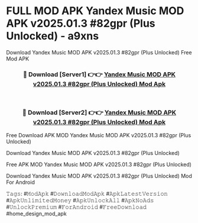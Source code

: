 # FULL MOD APK Yandex Music MOD APK v2025.01.3 #82gpr (Plus Unlocked) - a9xns
Download Yandex Music MOD APK v2025.01.3 #82gpr (Plus Unlocked) Free Mod APK

<div align="center">
<h3>🔴 Download [Server1] 👉👉 <a href="https://apk-comot.site?title=Yandex_Music_MOD_APK_v2025.01.3_#82gpr_(Plus_Unlocked)">Yandex Music MOD APK v2025.01.3 #82gpr (Plus Unlocked) Mod Apk</a></h3><br>

<h3>🔴 Download [Server2] 👉👉 <a href="https://apk-comot.site?title=Yandex_Music_MOD_APK_v2025.01.3_#82gpr_(Plus_Unlocked)">Yandex Music MOD APK v2025.01.3 #82gpr (Plus Unlocked) Mod Apk</a></h3>
</div>


Free Download APK MOD Yandex Music MOD APK v2025.01.3 #82gpr (Plus Unlocked)

Download Yandex Music MOD APK v2025.01.3 #82gpr (Plus Unlocked) 

Free APK MOD Yandex Music MOD APK v2025.01.3 #82gpr (Plus Unlocked) 

Download Yandex Music MOD APK v2025.01.3 #82gpr (Plus Unlocked) Mod For Android

𝚃𝚊𝚐𝚜: #𝙼𝚘𝚍𝙰𝚙𝚔 #𝙳𝚘𝚠𝚗𝚕𝚘𝚊𝚍𝙼𝚘𝚍𝙰𝚙𝚔 #𝙰𝚙𝚔𝙻𝚊𝚝𝚎𝚜𝚝𝚅𝚎𝚛𝚜𝚒𝚘𝚗 #𝙰𝚙𝚔𝚄𝚗𝚕𝚒𝚖𝚒𝚝𝚎𝚍𝙼𝚘𝚗𝚎𝚢 #𝙰𝚙𝚔𝚄𝚗𝚕𝚘𝚌𝚔𝙰𝚕𝚕 #𝙰𝚙𝚔𝙽𝚘𝙰𝚍𝚜 #𝚄𝚗𝚕𝚘𝚌𝚔𝙿𝚛𝚎𝚖𝚒𝚞𝚖 #𝙵𝚘𝚛𝙰𝚗𝚍𝚛𝚘𝚒𝚍 #𝙵𝚛𝚎𝚎𝙳𝚘𝚠𝚗𝚕𝚘𝚊𝚍 #home_design_mod_apk